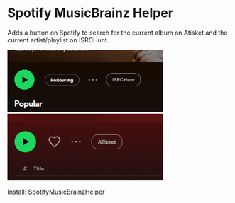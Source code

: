# Spotify MusicBrainz Helper

Adds a button on Spotify to search for the current album on Atisket and the current artist/playlist on ISRCHunt.

<img src="./imgs/SpotifyMusicBrainzHelper.2.png" width="350">
</br>
<img src="./imgs/SpotifyMusicBrainzHelper.png" width="350">

Install: [SpotifyMusicBrainzHelper](https://github.com/Dr-Blank/userscripts/raw/main/musicbrainz/SpotifyMusicBrainzHelper.user.js)
